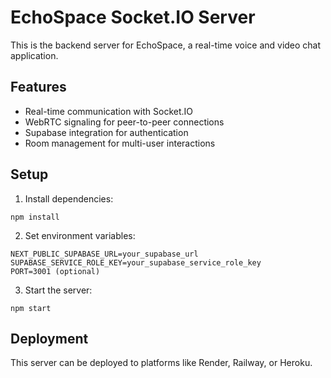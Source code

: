 # EchoSpace Socket.IO Server

This is the backend server for EchoSpace, a real-time voice and video chat application.

## Features

- Real-time communication with Socket.IO
- WebRTC signaling for peer-to-peer connections
- Supabase integration for authentication
- Room management for multi-user interactions

## Setup

1. Install dependencies:
```
npm install
```

2. Set environment variables:
```
NEXT_PUBLIC_SUPABASE_URL=your_supabase_url
SUPABASE_SERVICE_ROLE_KEY=your_supabase_service_role_key
PORT=3001 (optional)
```

3. Start the server:
```
npm start
```

## Deployment

This server can be deployed to platforms like Render, Railway, or Heroku.

